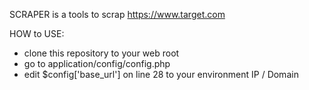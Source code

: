 SCRAPER is a tools to scrap https://www.target.com 

HOW to USE:

- clone this repository to your web root
- go to application/config/config.php
- edit $config['base_url'] on line 28 to your environment IP / Domain
